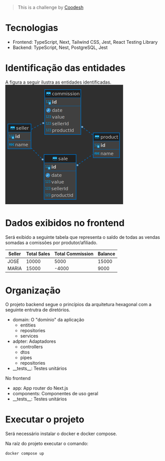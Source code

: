 > This is a challenge by [Coodesh](https://coodesh.com/)

# Tecnologias
- Frontend: TypeScript, Next, Tailwind CSS, Jest, React Testing Library
- Backend: TypeScript, Nest, PostgreSQL, Jest

# Identificação das entidades
A figura a seguir ilustra as entidades identificadas.
![Schema](images/schema.png)

# Dados exibidos no frontend
Será exibido a seguinte tabela que representa o saldo de todas as vendas somadas a comissões por produtor/afiliado.

| Seller | Total Sales | Total Commission | Balance |
| ------ | ----------- | ---------------- | ------- |
| JOSÉ   | 10000       |  5000            | 15000   |
| MARIA  | 15000       | -4000            |  9000   |

# Organização
O projeto backend segue o princípios da arquitetura hexagonal com a seguinte entrutra de diretórios.

- domain: O "domínio" da aplicação
  - entities
  - repositories
  - services
- adpter: Adaptadores
  - controllers
  - dtos
  - pipes
  - repositories
- \_\_tests\_\_: Testes unitários

No frontend
- app: App router do Next.js
- components: Componentes de uso geral
- \_\_tests\_\_: Testes unitários

# Executar o projeto
Será necessário instalar o docker e docker compose.

Na raíz do projeto executar o comando:

```bash
docker compose up
```

